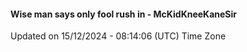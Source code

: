#### Wise man says only fool rush in - McKidKneeKaneSir
Updated on 15/12/2024 - 08:14:06 (UTC) Time Zone
